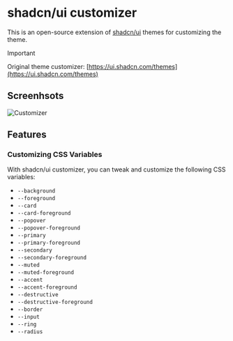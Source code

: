 # shadcn/ui customizer

This is an open-source extension of [shadcn/ui](https://github.com/shaddcn-ui/ui) themes for customizing the theme.

> [!IMPORTANT]
> Original theme customizer: [https://ui.shadcn.com/themes](https://ui.shadcn.com/themes)

## Screenhsots

![Customizer](https://raw.githubusercontent.com/Railly/shadcn-ui-customizer/main/ss.png)

## Features

### Customizing CSS Variables

With shadcn/ui customizer, you can tweak and customize the following CSS variables:

- `--background`
- `--foreground`
- `--card`
- `--card-foreground`
- `--popover`
- `--popover-foreground`
- `--primary`
- `--primary-foreground`
- `--secondary`
- `--secondary-foreground`
- `--muted`
- `--muted-foreground`
- `--accent`
- `--accent-foreground`
- `--destructive`
- `--destructive-foreground`
- `--border`
- `--input`
- `--ring`
- `--radius`
